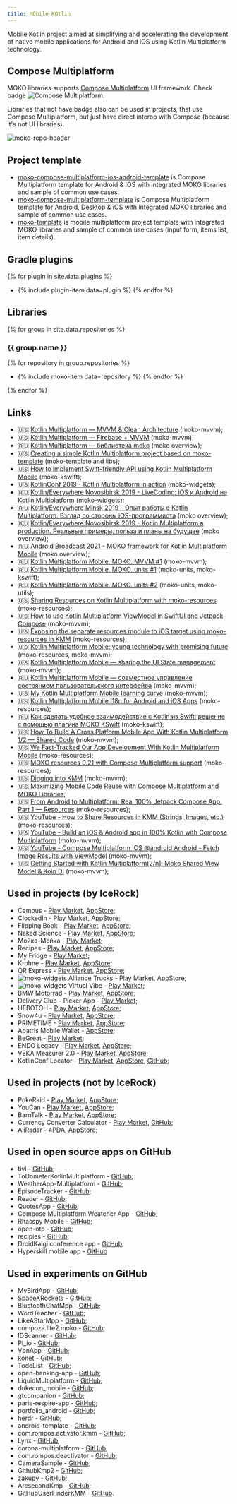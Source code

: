 ```yaml
---
title: MObile KOtlin
---
```

Mobile Kotlin project aimed at simplifying and accelerating the development of native mobile applications for Android and iOS using Kotlin Multiplatform technology.

## Compose Multiplatform

MOKO libraries supports [Compose Multiplatform](https://github.com/JetBrains/compose-multiplatform) UI framework. Check badge ![Compose Multiplatform](http://img.shields.io/badge/compose-multiplatform-6EDB8D.svg?style=flat).

Libraries that not have badge also can be used in projects, that use Compose Multiplatform, but just have direct interop with Compose (because it's not UI libraries).

![moko-repo-header](https://user-images.githubusercontent.com/5010169/231642086-8f243134-2c72-4edc-95bb-12979f512c14.png)

## Project template
* [moko-compose-multiplatform-ios-android-template](https://github.com/icerockdev/moko-compose-multiplatform-ios-android-template) is Compose Multiplatform template for Android & iOS with integrated MOKO libraries and sample of common use cases.
* [moko-compose-multiplatform-template](https://github.com/icerockdev/moko-compose-multiplatform-template) is Compose Multiplatform template for Android, Desktop & iOS with integrated MOKO libraries and sample of common use cases.
* [moko-template](https://github.com/icerockdev/moko-template) is mobile multiplatform project template with integrated MOKO libraries and sample of common use cases (input form, items list, item details).

## Gradle plugins
{% for plugin in site.data.plugins %}
* {% include plugin-item data=plugin %}
{% endfor %}

## Libraries
{% for group in site.data.repositories %}
### {{ group.name }}

{% for repository in group.repositories %}
* {% include moko-item data=repository %}
{% endfor %}

{% endfor %}

## Links
- 🇺🇸 [Kotlin Multiplatform — MVVM & Clean Architecture](https://proandroiddev.com/kotlin-multiplatform-mvvm-clean-architecture-f20b99f90b95) (moko-mvvm);
- 🇺🇸 [Kotlin Multiplatform — Firebase + MVVM](https://proandroiddev.com/kotlin-multiplatform-firebase-mvvm-4cdcddd98893) (moko-mvvm);
- 🇷🇺 [Kotlin Multiplatform — библиотека moko](https://tetraquark.ru/archives/511) (moko overview);
- 🇺🇸 [Creating a simple Kotlin Multiplatform project based on moko-template](https://medium.com/icerock/creating-a-simple-kotlin-multiplatform-project-based-on-moko-template-2dd87d020bbd) (moko-template and libs);
- 🇺🇸 [How to implement Swift-friendly API using Kotlin Multiplatform Mobile](https://icerockdev.com/blog/kotlin-multiplatform/2021-08-09-swift-friendly-API/) (moko-kswift);
- 🇺🇸 [KotlinConf 2019 - Kotlin Multiplatform in action](https://www.youtube.com/watch?v=IKYsX6nBcsw) (moko-widgets);
- 🇷🇺 [Kotlin/Everywhere Novosibirsk 2019 - LiveCoding: iOS и Android на Kotlin Multiplatform](https://www.youtube.com/watch?v=r07X_5ICDPk) (moko-widgets);
- 🇷🇺 [Kotlin/Everywhere Minsk 2019 - Опыт работы с Kotlin Multiplatform. Взгляд со стороны iOS-программиста](https://www.youtube.com/watch?v=h9ioWnSlUJc) (moko overview);
- 🇷🇺 [Kotlin/Everywhere Novosibirsk 2019 - Kotlin Multiplatform в production. Реальные примеры, польза и планы на будущее](https://www.youtube.com/watch?v=zzWa_trZvdg) (moko overview);
- 🇷🇺 [Android Broadcast 2021 - MOKO framework for Kotlin Multiplatform Mobile](https://youtu.be/-JjQJG-xkRE) (moko overview);
- 🇷🇺 [Kotlin Multiplatform Mobile. MOKO. MVVM #1](https://www.youtube.com/watch?v=qe8FcIQEmyA) (moko-mvvm);
- 🇷🇺 [Kotlin Multiplatform Mobile. MOKO. units #1](https://www.youtube.com/watch?v=ES6lHIwp5Jw) (moko-units, moko-kswift);
- 🇷🇺 [Kotlin Multiplatform Mobile. MOKO. units #2](https://www.youtube.com/watch?v=aT1i2vN6H6U) (moko-units, moko-utils);
- 🇺🇸 [Sharing Resources on Kotlin Multiplatform with moko-resources](https://www.linkedin.com/pulse/sharing-resources-kotlin-multiplatform-moko-resources-isuru-rajapakse/) (moko-resources);
- 🇺🇸 [How to use Kotlin Multiplatform ViewModel in SwiftUI and Jetpack Compose](https://medium.com/icerock/how-to-use-kotlin-multiplatform-viewmodel-in-swiftui-and-jetpack-compose-8158e98c091d) (moko-mvvm);
- 🇺🇸 [Exposing the separate resources module to iOS target using moko-resources in KMM](https://proandroiddev.com/exposing-the-separate-resources-module-to-ios-target-using-moko-resources-in-kmm-76b9c3d533) (moko-resources);
- 🇺🇸 [Kotlin Multiplatform Mobile: young technology with promising future](https://proandroiddev.com/kotlin-multiplatform-mobile-young-technology-with-promising-future-66b62dd4b723) (moko-resources, moko-mvvm);
- 🇺🇸 [Kotlin Multiplatform Mobile — sharing the UI State management](https://proandroiddev.com/kotlin-multiplatform-mobile-sharing-the-ui-state-management-a67bd9a49882) (moko-mvvm);
- 🇷🇺 [Kotlin Multiplatform Mobile — совместное управление состоянием пользовательского интерфейса](https://habr.com/ru/company/otus/blog/666164/) (moko-mvvm);
- 🇺🇸 [My Kotlin Multiplatform Mobile learning curve](https://proandroiddev.com/my-kotlin-multiplatform-mobile-learning-curve-c024c9fcfe2) (moko-mvvm);
- 🇺🇸 [Kotlin Multiplatform Mobile I18n for Android and iOS Apps](https://phrase.com/blog/posts/kotlin-multiplatform-mobile-i18n-android-ios/) (moko-resources);
- 🇷🇺 [Как сделать удобное взаимодействие с Kotlin из Swift: решение с помощью плагина MOKO KSwift](https://habr.com/ru/post/700030/) (moko-kswift);
- 🇺🇸 [How To Build A Cross Platform Mobile App With Kotlin Multiplatform 1/2 — Shared Code](https://medium.com/tech-takeaways/how-to-build-a-cross-platform-mobile-app-with-kotlin-multiplatform-1-2-shared-code-9dbc6ff681ff) (moko-mvvm);
- 🇺🇸 [We Fast-Tracked Our App Development With Kotlin Multiplatform Mobile](https://medium.com/motive-eng/we-fast-tracked-our-app-development-with-kotlin-multiplatform-mobile-952f2f4afd1) (moko-resources);
- 🇺🇸 [MOKO resources 0.21 with Compose Multiplatform support](https://medium.com/p/462d8b11116b?source=moko-landing) (moko-resources);
- 🇺🇸 [Digging into KMM](https://medium.com/pink-room-club/digging-into-kmm-11be99607cdd) (moko-mvvm);
- 🇺🇸 [Maximizing Mobile Code Reuse with Compose Multiplatform and MOKO Libraries](https://medium.com/icerock/maximizing-mobile-code-reuse-with-compose-multiplatform-and-moko-libraries-140a408b452a);
- 🇺🇸 [From Android to Multiplatform: Real 100% Jetpack Compose App. Part 1 — Resources](https://markonovakovic.medium.com/from-android-to-multiplatform-real-100-jetpack-compose-app-part-1-resources-a5db60f1ed73) (moko-resources);
- 🇺🇸 [YouTube - How to Share Resources in KMM (Strings, Images, etc.)](https://youtu.be/xtWzpLtCuY0) (moko-resources);
- 🇺🇸 [YouTube - Build an iOS & Android app in 100% Kotlin with Compose Multiplatform](https://www.youtube.com/watch?v=5_W5YKPShZ4) (moko-mvvm);
- 🇺🇸 [YouTube - Compose Multiplatform iOS @android Android - Fetch Image Results with ViewModel](https://www.youtube.com/watch?v=HoUvMPtUiO8) (moko-mvvm);
- 🇺🇸 [Getting Started with Kotlin Multiplatform[2/n]: Moko Shared View Model & Koin DI](https://proandroiddev.com/getting-started-with-kotlin-multiplatform-moko-shared-view-model-koin-di-37caf9d67deb) (moko-mvvm);

## Used in projects (by IceRock)
* Campus - [Play Market](https://play.google.com/store/apps/details?id=ru.dewish.campus), [AppStore](https://apps.apple.com/ru/app/кампус-расписание-занятий/id1534975833);
* ClockedIn - [Play Market](https://play.google.com/store/apps/details?id=com.clockedin), [AppStore](https://apps.apple.com/us/app/clocked-in/id1248437112);
* Flipping Book - [Play Market](https://play.google.com/store/apps/details?id=com.flippingbook.online), [AppStore](https://apps.apple.com/ru/app/flippingbook/id1608881415);
* Naked Science - [Play Market](https://play.google.com/store/apps/details?id=ru.ns.nakedscience.magazine), [AppStore](https://apps.apple.com/ru/app/naked-science/id604780121);
* Мойка-Мойка - [Play Market](https://play.google.com/store/apps/details?id=pro.ucar.carwash);
* Recipes - [Play Market](https://play.google.com/store/apps/details?id=ru.nikolife.app), [AppStore](https://apps.apple.com/us/app/nikolife-правильные-рецепты/id1605763336);
* My Fridge - [Play Market](https://play.google.com/store/apps/details?id=com.whitesphere.app);
* Krohne - [Play Market](https://play.google.com/store/apps/details?id=com.krohne.app), [AppStore](https://apps.apple.com/us/app/krohne/id1563728941);
* QR Express - [Play Market](https://play.google.com/store/apps/details?id=com.icerockdev.cft.cashier), [AppStore](https://apps.apple.com/ru/app/уралсиб-qr-для-бизнеса/id1638286686);
* ![moko-widgets](https://img.shields.io/badge/-moko--widgets-green) Alliance Trucks - [Play Market](https://play.google.com/store/apps/details?id=com.alliancetrucks.app), [AppStore](https://apps.apple.com/ru/app/alliancetrucks/id1500907708);
* ![moko-widgets](https://img.shields.io/badge/-moko--widgets-green) Virtual Vibe - [Play Market](https://play.google.com/store/apps/details?id=be.virtualvi);
* BMW Motorrad - [Play Market](https://play.google.com/store/apps/details?id=io.smartdriving.bmwmoto), [AppStore](https://apps.apple.com/us/app/id1492857555);
* Delivery Club - Picker App - [Play Market](https://play.google.com/store/apps/details?id=com.deliveryclub.stock);
* НЕВОТОН - [Play Market](https://play.google.com/store/apps/details?id=com.nevoton.app), [AppStore](https://apps.apple.com/ru/app/%D0%BD%D0%B5%D0%B2%D0%BE%D1%82%D0%BE%D0%BD-%D0%B0%D0%B2%D1%82%D0%BE%D0%BC%D0%B0%D1%82%D0%B8%D0%BA%D0%B0/id1409537985#?platform=iphone);
* Snow4u - [Play Market](https://play.google.com/store/apps/details?id=com.snow4unet.snowtinder), [AppStore](https://apps.apple.com/ru/app/snow4u/id1546814178);
* PRIMETIME - [Play Market](https://play.google.com/store/apps/details?id=ru.primetime), [AppStore](https://apps.apple.com/us/app/primetime-delivery/id1471500882?l=ru&ls=1);
* Apatris Mobile Wallet - [AppStore](https://apps.apple.com/us/app/apatris-mobile-wallet/id1454765749);
* BeGreat - [Play Market](https://play.google.com/store/apps/details?id=ru.begreatapp);
* ENDO Legacy - [Play Market](https://play.google.com/store/apps/details?id=im.endo.legacy), [AppStore](https://apps.apple.com/us/app/endo-legacy/id1435147480);
* VEKA Measurer 2.0 - [Play Market](https://play.google.com/store/apps/details?id=com.veka.windowmeasurer.new), [AppStore](https://apps.apple.com/ru/app/%D0%B7%D0%B0%D0%BC%D0%B5%D1%80%D1%89%D0%B8%D0%BA-%D0%BE%D0%BA%D0%BE%D0%BD-2-0/id1455318730);
* KotlinConf Locator - [Play Market](https://play.google.com/store/apps/details?id=org.jetbrains.kotlin.locator), [AppStore](https://apps.apple.com/us/app/kotlinconf-locator/id1487944666), [GitHub](https://github.com/JetBrains/KotlinFinder);

## Used in projects (not by IceRock)
* PokeRaid - [Play Market](https://play.google.com/store/apps/details?id=me.pokeraid), [AppStore](https://apps.apple.com/us/app/pokeraid-raid-from-home/id1507659524);
* YouCan - [Play Market](https://play.google.com/store/apps/details?id=mksm.youcan), [AppStore](https://apps.apple.com/ru/app/%D0%BC%D0%B5%D0%B4%D0%B8%D1%82%D0%B0%D1%86%D0%B8%D1%8F-%D1%81%D0%BD%D0%B0-youcan/id1499982716);
* BarnTalk - [Play Market](https://play.google.com/store/apps/details?id=com.barntalk), [AppStore](https://apps.apple.com/us/app/barntalk/id1520342639);
* Currency Converter Calculator - [Play Market](https://play.google.com/store/apps/details?id=mustafaozhan.github.com.mycurrencies), [GitHub](https://github.com/CurrencyConverterCalculator/CCC);
* AliRadar - [4PDA](https://4pda.to/forum/index.php?showtopic=1011971&st=20), [AppStore](https://apps.apple.com/ru/app/aliradar-для-aliexpress/id1188220508);

## Used in open source apps on GitHub
* tivi - [GitHub](https://github.com/chrisbanes/tivi);
* ToDometerKotlinMultiplatform - [GitHub](https://github.com/serbelga/ToDometerKotlinMultiplatform);
* WeatherApp-Multiplatform - [GitHub](https://github.com/RandhirGupta/WeatherApp-Multiplatform);
* EpisodeTracker - [GitHub](https://github.com/y-polek/EpisodeTracker);
* Reader - [GitHub](https://github.com/msasikanth/reader);
* QuotesApp - [GitHub](https://github.com/mirzemehdi/quotesapp);
* Compose Multiplatform Weatcher App - [GitHub](https://github.com/guerrerorodrigo/compose-multiplatform-weather-app);
* Rhasspy Mobile - [GitHub](https://github.com/Nailik/rhasspy_mobile);
* open-otp - [GitHub](https://github.com/avan1235/open-otp);
* recipies - [GitHub](https://github.com/JunydDEV/kmp-recipes-mobile-app);
* DroidKaigi conference app - [GitHub](https://github.com/DroidKaigi/conference-app-2022);
* Hyperskill mobile app - [GitHub](https://github.com/hyperskill/mobile-app)

## Used in experiments on GitHub
* MyBirdApp - [GitHub](https://github.com/SebastianAigner/my-bird-app);
* SpaceXRockets - [GitHub](https://github.com/AJIEKCX/SpaceXRockets);
* BluetoothChatMpp - [GitHub](https://github.com/Tetraquark/BluetoothChatMpp);
* WordTeacher - [GitHub](https://github.com/soniccat/WordTeacher);
* LikeAStarMpp - [GitHub](https://github.com/Jaime97/LikeAStarMpp);
* compoza.lite2.moko - [GitHub](https://github.com/Diy2210/compoza.lite2.moko);
* IDScanner - [GitHub](https://github.com/Diy2210/IDScanner);
* Pl_io - [GitHub](https://github.com/alekseevvv/Pl_io);
* VpnApp - [GitHub](https://github.com/Merseyside/VpnApp);
* konet - [GitHub](https://github.com/eduayuso/konet);
* TodoList - [GitHub](https://github.com/TinNova/TodoList);
* open-banking-app - [GitHub](https://github.com/openMF/open-banking-app);
* LiquidMultiplatform - [GitHub](https://github.com/tSquaredd/LiquidMultiplatform);
* dukecon_mobile - [GitHub](https://github.com/dukecon/dukecon_mobile);
* gtcompanion - [GitHub](https://github.com/thumbcat-io/gtcompanion);
* paris-respire-app - [GitHub](https://github.com/alan-camilo/paris-respire-app);
* portfolio_android - [GitHub](https://github.com/MrTheGood/portfolio_android);
* herdr - [GitHub](https://github.com/f8full/herdr);
* android-template - [GitHub](https://github.com/Merseyside/android-template);
* com.rompos.activator.kmm - [GitHub](https://github.com/Diy2210/com.rompos.activator.kmm);
* Lynx - [GitHub](https://github.com/DoubleSymmetry/lynx);
* corona-multiplatform - [GitHub](https://github.com/egeniq/corona-multiplatform);
* com.rompos.deactivator - [GitHub](https://github.com/Diy2210/com.rompos.deactivator);
* CameraSample - [GitHub](https://github.com/Jaime97/CameraSample);
* GithubKmp2 - [GitHub](https://github.com/EmanEraky/GithubKmp2);
* zakupy - [GitHub](https://github.com/YokiToki/zakupy);
* ArcsecondKmp - [GitHub](https://github.com/Tetraquark/ArcsecondKmp);
* GitHubUserFinderKMM - [GitHub](https://github.com/apter-tech/GitHubUserFinderKMM).
